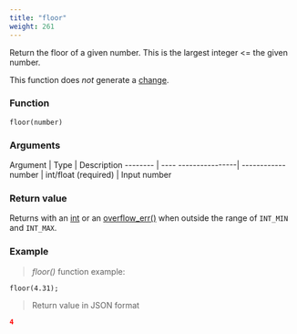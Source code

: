```yaml
---
title: "floor"
weight: 261
---
```


Return the floor of a given number. This is the largest integer <= the given number.

This function does *not* generate a [change](../../../overview/changes).

### Function

`floor(number)`

### Arguments

Argument | Type                 | Description
-------- | ---- ----------------| ------------
number   | int/float (required) | Input number

### Return value

Returns with an [int](../../../data-types/int) or an [overflow_err()](../../../errors/overflow_err) when outside the range of `INT_MIN` and `INT_MAX`.

### Example

> _floor()_ function example:

```thingsdb,json_response
floor(4.31);
```

> Return value in JSON format

```json
4
```
